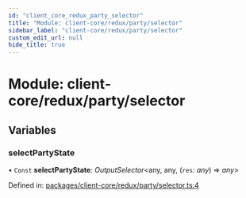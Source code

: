 ```yaml
---
id: "client_core_redux_party_selector"
title: "Module: client-core/redux/party/selector"
sidebar_label: "client-core/redux/party/selector"
custom_edit_url: null
hide_title: true
---
```


# Module: client-core/redux/party/selector

## Variables

### selectPartyState

• `Const` **selectPartyState**: *OutputSelector*<any, any, (`res`: *any*) => *any*\>

Defined in: [packages/client-core/redux/party/selector.ts:4](https://github.com/xr3ngine/xr3ngine/blob/9d253dc38/packages/client-core/redux/party/selector.ts#L4)
